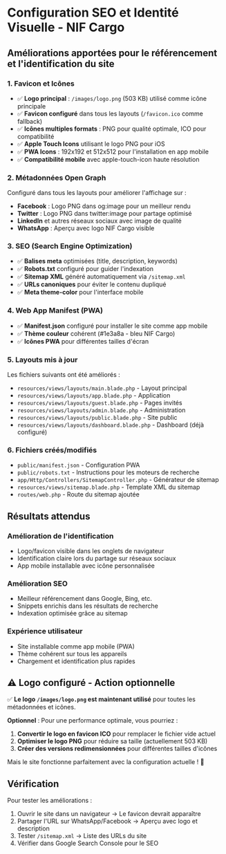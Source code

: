 # Configuration SEO et Identité Visuelle - NIF Cargo

## Améliorations apportées pour le référencement et l'identification du site

### 1. Favicon et Icônes
- ✅ **Logo principal** : `/images/logo.png` (503 KB) utilisé comme icône principale
- ✅ **Favicon configuré** dans tous les layouts (`/favicon.ico` comme fallback)
- ✅ **Icônes multiples formats** : PNG pour qualité optimale, ICO pour compatibilité
- ✅ **Apple Touch Icons** utilisant le logo PNG pour iOS
- ✅ **PWA Icons** : 192x192 et 512x512 pour l'installation en app mobile
- ✅ **Compatibilité mobile** avec apple-touch-icon haute résolution

### 2. Métadonnées Open Graph
Configuré dans tous les layouts pour améliorer l'affichage sur :
- **Facebook** : Logo PNG dans og:image pour un meilleur rendu
- **Twitter** : Logo PNG dans twitter:image pour partage optimisé  
- **LinkedIn** et autres réseaux sociaux avec image de qualité
- **WhatsApp** : Aperçu avec logo NIF Cargo visible

### 3. SEO (Search Engine Optimization)
- ✅ **Balises meta** optimisées (title, description, keywords)
- ✅ **Robots.txt** configuré pour guider l'indexation
- ✅ **Sitemap XML** généré automatiquement via `/sitemap.xml`
- ✅ **URLs canoniques** pour éviter le contenu dupliqué
- ✅ **Meta theme-color** pour l'interface mobile

### 4. Web App Manifest (PWA)
- ✅ **Manifest.json** configuré pour installer le site comme app mobile
- ✅ **Thème couleur** cohérent (#1e3a8a - bleu NIF Cargo)
- ✅ **Icônes PWA** pour différentes tailles d'écran

### 5. Layouts mis à jour
Les fichiers suivants ont été améliorés :
- `resources/views/layouts/main.blade.php` - Layout principal
- `resources/views/layouts/app.blade.php` - Application 
- `resources/views/layouts/guest.blade.php` - Pages invités
- `resources/views/layouts/admin.blade.php` - Administration
- `resources/views/layouts/public.blade.php` - Site public
- `resources/views/layouts/dashboard.blade.php` - Dashboard (déjà configuré)

### 6. Fichiers créés/modifiés
- `public/manifest.json` - Configuration PWA
- `public/robots.txt` - Instructions pour les moteurs de recherche
- `app/Http/Controllers/SitemapController.php` - Générateur de sitemap
- `resources/views/sitemap.blade.php` - Template XML du sitemap
- `routes/web.php` - Route du sitemap ajoutée

## Résultats attendus

### Amélioration de l'identification
- Logo/favicon visible dans les onglets de navigateur
- Identification claire lors du partage sur réseaux sociaux
- App mobile installable avec icône personnalisée

### Amélioration SEO
- Meilleur référencement dans Google, Bing, etc.
- Snippets enrichis dans les résultats de recherche
- Indexation optimisée grâce au sitemap

### Expérience utilisateur
- Site installable comme app mobile (PWA)
- Thème cohérent sur tous les appareils
- Chargement et identification plus rapides

## ⚠️ **Logo configuré - Action optionnelle**

✅ **Le logo `/images/logo.png` est maintenant utilisé** pour toutes les métadonnées et icônes. 

**Optionnel** : Pour une performance optimale, vous pourriez :
1. **Convertir le logo en favicon ICO** pour remplacer le fichier vide actuel
2. **Optimiser le logo PNG** pour réduire sa taille (actuellement 503 KB)
3. **Créer des versions redimensionnées** pour différentes tailles d'icônes

Mais le site fonctionne parfaitement avec la configuration actuelle ! 🎉

## Vérification
Pour tester les améliorations :
1. Ouvrir le site dans un navigateur → Le favicon devrait apparaître
2. Partager l'URL sur WhatsApp/Facebook → Aperçu avec logo et description
3. Tester `/sitemap.xml` → Liste des URLs du site
4. Vérifier dans Google Search Console pour le SEO